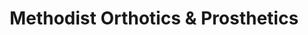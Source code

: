 ---
title: "Methodist Orthotics & Prosthetics"
url: /oxford/methodist-orthotics-und-prosthetics/
shop: Sanitätshaus
---